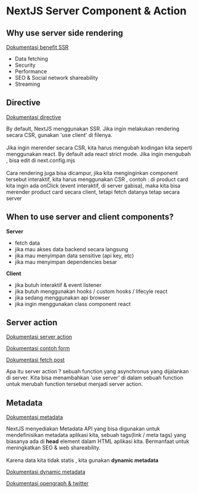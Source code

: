 # NextJS Server Component & Action

## Why use server side rendering
[Dokumentasi benefit SSR](https://nextjs.org/docs/app/building-your-application/rendering/server-components#benefits-of-server-rendering)

- Data fetching
- Security 
- Performance 
- SEO & Social network shareability 
- Streaming

## Directive
[Dokumentasi directive](https://react.dev/reference/rsc/directives)

By default, NextJS menggunakan SSR. Jika ingin melakukan rendering secara CSR, gunakan 'use client' di filenya.
<br>
<br>
Jika ingin merender secara CSR, kita harus mengubah kodingan kita seperti menggunakan react. By default ada react strict mode. Jika ingin mengubah , bisa edit di next.config.mjs
<br>
<br>
Cara rendering juga bisa dicampur, jika kita menginginkan component tersebut interaktif, kita harus menggunakan CSR , contoh : di product card kita ingin ada onClick (event interaktif, di server gabisa), maka kita bisa merender product card secara client, tetapi fetch datanya tetap secara server

## When to use server and client components?
**Server**
- fetch data 
- jika mau akses data backend secara langsung
- jika mau menyimpan data sensitive (api key, etc)
- jika mau menyimpan dependencies besar

**Client**
- jika butuh interaktif & event listener
- jika butuh menggunakan hooks / custom hooks / lifecyle react 
- jika sedang menggunakan api browser
- jika ingin menggunakan class component react

## Server action
[Dokumentasi server action](https://nextjs.org/docs/app/building-your-application/data-fetching/server-actions-and-mutations)

[Dokumentasi contoh form](https://nextjs.org/docs/app/building-your-application/data-fetching/server-actions-and-mutations#forms)

[Dokumentasi fetch post](https://developer.mozilla.org/en-US/docs/Web/API/Fetch_API/Using_Fetch)

Apa itu server action ? sebuah function yang asynchronus yang dijalankan di server. Kita bisa menambahkan 'use server' di dalam sebuah function untuk merubah function tersebut menjadi server action.

## Metadata
[Dokumentasi metadata](https://nextjs.org/docs/app/building-your-application/optimizing/metadata)

NextJS menyediakan Metadata API yang bisa digunakan untuk mendefinisikan metadata aplikasi kita, sebuah tags(link / meta tags) yang biasanya ada di **head** element dalam HTML aplikasi kita. Bermanfaat untuk meningkatkan SEO & web shareability.
<br>
<br>
Karena data kita tidak statis , kita gunakan **dynamic metadata**

[Dokumentasi dynamic metadata](https://nextjs.org/docs/app/building-your-application/optimizing/metadata#dynamic-metadata)

[Dokumentasi opengraph & twitter](https://nextjs.org/docs/app/api-reference/file-conventions/metadata/opengraph-image)



